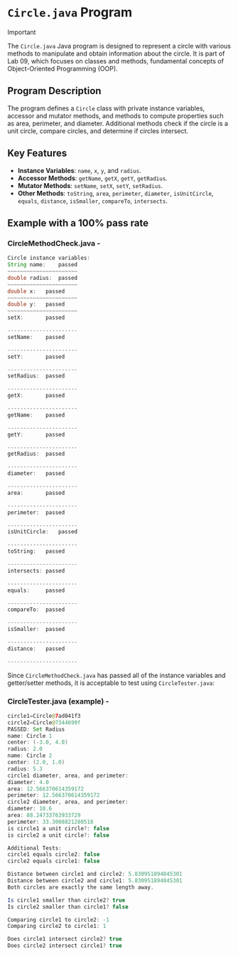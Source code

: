 # `Circle.java` Program

>[!IMPORTANT]
The `Circle.java` Java program is designed to represent a circle with various methods to manipulate and obtain information about the circle. It is part of Lab 09, which focuses on classes and methods, fundamental concepts of Object-Oriented Programming (OOP).

## Program Description

The program defines a `Circle` class with private instance variables, accessor and mutator methods, and methods to compute properties such as area, perimeter, and diameter. Additional methods check if the circle is a unit circle, compare circles, and determine if circles intersect.

## Key Features

- **Instance Variables**: `name`, `x`, `y`, and `radius`.
- **Accessor Methods**: `getName`, `getX`, `getY`, `getRadius`.
- **Mutator Methods**: `setName`, `setX`, `setY`, `setRadius`.
- **Other Methods**: `toString`, `area`, `perimeter`, `diameter`, `isUnitCircle`, `equals`, `distance`, `isSmaller`, `compareTo`, `intersects`.

## Example with a 100% pass rate

### CircleMethodCheck.java -

```java
Circle instance variables:
String name:	passed
~~~~~~~~~~~~~~~~~~~~~~
double radius:	passed
~~~~~~~~~~~~~~~~~~~~~~
double x:	passed
~~~~~~~~~~~~~~~~~~~~~~
double y:	passed
~~~~~~~~~~~~~~~~~~~~~~
setX:		passed

----------------------
setName:	passed

----------------------
setY:		passed

----------------------
setRadius:	passed

----------------------
getX:		passed

----------------------
getName:	passed

----------------------
getY:		passed

----------------------
getRadius:	passed

----------------------
diameter:	passed

----------------------
area:		passed

----------------------
perimeter:	passed

----------------------
isUnitCircle:	passed

----------------------
toString:	passed

----------------------
intersects:	passed

----------------------
equals:		passed

----------------------
compareTo:	passed

----------------------
isSmaller:	passed

----------------------
distance:	passed

----------------------
```
Since `CircleMethodCheck.java` has passed all of the instance variables and getter/setter methods, it is acceptable to test using `CircleTester.java`:

### CircleTester.java (example) -

```java
circle1=Circle@7ad041f3
circle2=Circle@7344699f
PASSED: Set Radius
name: Circle 1
center: (-3.0, 4.0)
radius: 2.0
name: Circle 2
center: (2.0, 1.0)
radius: 5.3
circle1 diameter, area, and perimeter:
diameter: 4.0
area: 12.566370614359172
perimeter: 12.566370614359172
circle2 diameter, area, and perimeter:
diameter: 10.6
area: 88.24733763933729
perimeter: 33.3008821280518
is circle1 a unit circle?: false
is circle2 a unit circle?: false

Additional Tests:
circle1 equals circle2: false
circle2 equals circle1: false

Distance between circle1 and circle2: 5.830951894845301
Distance between circle2 and circle1: 5.830951894845301
Both circles are exactly the same length away.

Is circle1 smaller than circle2? true
Is circle2 smaller than circle1? false

Comparing circle1 to circle2: -1
Comparing circle2 to circle1: 1

Does circle1 intersect circle2? true
Does circle2 intersect circle1? true

```
